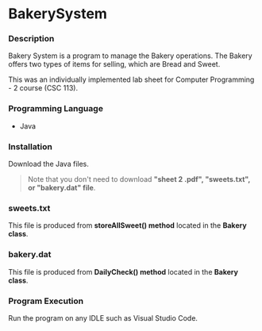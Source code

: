 # BakerySystem
### Description
Bakery System is a program to manage the Bakery operations. The Bakery offers two types of items for selling, which are Bread and Sweet.

This was an individually implemented lab sheet for Computer Programming - 2 course (CSC 113).

### Programming Language
- Java
### Installation
Download the Java files.
> Note that you don't need to download **"sheet 2 .pdf", "sweets.txt", or "bakery.dat" file**.
### sweets.txt
This file is produced from **storeAllSweet() method** located in the **Bakery class**.
### bakery.dat
This file is produced from **DailyCheck() method** located in the **Bakery class**.
### Program Execution
Run the program on any IDLE such as Visual Studio Code.
